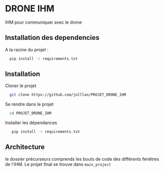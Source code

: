 
# DRONE IHM

IHM pour communiquer avec le drone


## Installation des dependencies

A la racine du projet :

```bash
  pip install -r requirements.txt
```


## Installation

Cloner le projet

```bash
  git clone https://github.com/jolllan/PROJET_DRONE_IHM
```

Se rendre dans le projet

```bash
  cd PROJET_DRONE_IHM
```

Installer les dépendances

```bash
   pip install -r requirements.txt
```



## Architecture

le dossier précurseurs comprends les bouts de code des différents fenêtres de l'IHM. Le projet final se trouve dans `main_project`
